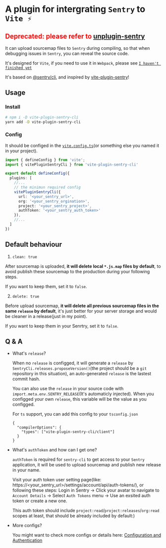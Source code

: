 # A plugin for intergrating `Sentry` to `Vite ⚡️`

<h2 style="color: red">
Deprecated: please refer to <a href="https://github.com/kricsleo/unplugin-sentry">unplugin-sentry</a>
</h2>

It can upload sourcemap files to `Sentry` during compiling, so that when debugging issues in `Sentry`, you can reveal the source code.

It's designed for `Vite`, if you need to use it in `Webpack`, please see [`I haven't finished yet`](#)

It's based on [@sentry/cli](https://www.npmjs.com/package/@sentry/cli), and inspired by [vite-plugin-sentry](https://www.npmjs.com/package/vite-plugin-sentry)!

## Usage

### Install

```bash
# npm i -D vite-plugin-sentry-cli
yarn add -D vite-plugin-sentry-cli
```

### Config

It should be configed in the [`vite.config.ts`](https://vitejs.dev/config/)(or something else you named it in your project).

```ts
import { defineConfig } from 'vite';
import { vitePluginSentryCli } from 'vite-plugin-sentry-cli'

export default defineConfig({
  plugins: [
    //...
    // the minimun required config
    vitePluginSentryCli({
      url: '<your_sentry_url>',
      org: '<your_sentry_orgination>',
      project: '<your_sentry_project>',
      authToken: '<your_sentry_auth_token>'
    }),
    //...
  ]
})
```

## Default behaviour

1. `clean: true`

  After sourcemap is uploaded, **it will delete local `*.js.map` files by default**, to avoid publish these sourcemap to the production during your following steps.

  If you want to keep them, set it to `false`.


2. `delete: true`

  Before upload sourcemap, **it will delete all previous sourcemap files in the same `release` by default**, it's just better for your server storage and would be cleaner in a release(just in my point).

  If you want to keep them in your Senrtry, set it to `false`.

##  Q & A

- What's `release`?

  When no `release` is configged, it will generate a `release` by `SentryCli.releases.proposeVersion()`(the project should be a `git` repository in this situation), an auto-generated `release` is the lastest commit hash.

  You can also use the `release` in your source code with `import.meta.env.SENTRY_RELEASE`(It's automaticly injected). When you configged  your own `release`, this variable will be the value as you configged.

  For `ts` support, you can add this config to your `tsconfig.json`

  ```
  {
    "compilerOptions": {
      "types": ["vite-plugin-sentry-cli/client"]
    }
  }
  ```

- What's `authToken` and how can I get one?

  `authToken` is required for `sentry-cli` to get access to your `Sentry` application, it will be used to upload sourcemap and publish new release in your name.

  Visit your auth token user setting page(like: https://<your_sentry_url>/settings/account/api/auth-tokens/), or following these steps: Login in Sentry -> Click your avatar to navigate to `Account Details` -> Select `Auth Tokens` menu -> Use an exsited auth token or create a new one.

  This auth token should include `project:read`/`project:releases`/`org:read` scopes at least, that should be already included by default:)

- More configs?

  You might want to check more configs or details here: [Configuration and Authentication](https://docs.sentry.io/product/cli/configuration/)

